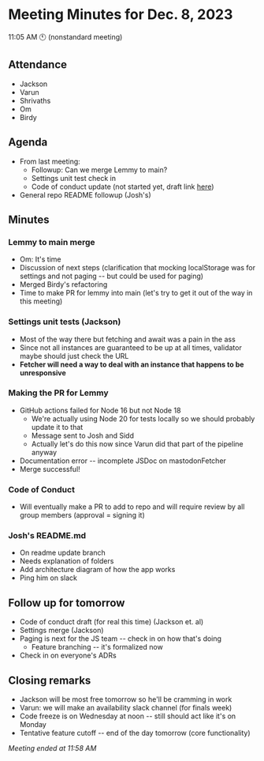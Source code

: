 # Meeting Minutes for Dec. 8, 2023
11:05 AM 🕚 (nonstandard meeting)

## Attendance
- Jackson
- Varun
- Shrivaths
- Om
- Birdy

## Agenda
- From last meeting:
  - Followup: Can we merge Lemmy to main?
  - Settings unit test check in
  - Code of conduct update (not started yet, draft link [here](https://docs.google.com/document/d/1cBFNcGW36W6OxEHC2Z_XH7xpyf1LkPdVuyX5QbTPqlY/edit?usp=sharing]))
- General repo README followup (Josh's)
  
## Minutes

### Lemmy to main merge
- Om: It's time
- Discussion of next steps (clarification that mocking localStorage was for settings and not paging -- but could be used for paging)
- Merged Birdy's refactoring
- Time to make PR for lemmy into main (let's try to get it out of the way in this meeting)

### Settings unit tests (Jackson)
- Most of the way there but fetching and await was a pain in the ass
- Since not all instances are guaranteed to be up at all times, validator maybe should just check the URL
- **Fetcher will need a way to deal with an instance that happens to be unresponsive**

### Making the PR for Lemmy
- GitHub actions failed for Node 16 but not Node 18
  - We're actually using Node 20 for tests locally so we should probably update it to that
  - Message sent to Josh and Sidd
  - Actually let's do this now since Varun did that part of the pipeline anyway
- Documentation error -- incomplete JSDoc on mastodonFetcher
- Merge successful!

### Code of Conduct
- Will eventually make a PR to add to repo and will require review by all group members (approval = signing it)

### Josh's README.md
- On readme update branch
- Needs explanation of folders
- Add architecture diagram of how the app works
- Ping him on slack

## Follow up for tomorrow
- Code of conduct draft (for real this time) (Jackson et. al)
- Settings merge (Jackson)
- Paging is next for the JS team -- check in on how that's doing
  - Feature branching -- it's formalized now
- Check in on everyone's ADRs

## Closing remarks
- Jackson will be most free tomorrow so he'll be cramming in work
- Varun: we will make an availability slack channel (for finals week)
- Code freeze is on Wednesday at noon -- still should act like it's on Monday
- Tentative feature cutoff -- end of the day tomorrow (core functionality)

*Meeting ended at 11:58 AM*
